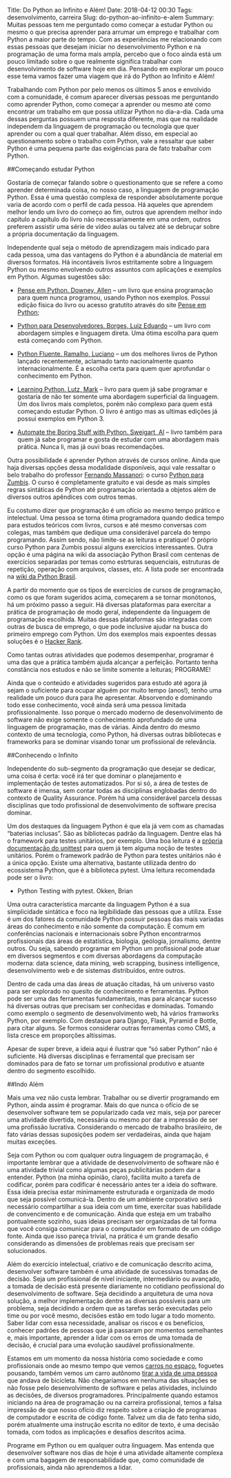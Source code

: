 Title: Do Python ao Infinito e Além!
Date: 2018-04-12 00:30
Tags: desenvolvimento, carreira
Slug: do-python-ao-infinito-e-alem
Summary: Muitas pessoas tem me perguntado como começar a estudar Python ou mesmo o que precisa aprender para arrumar um emprego e trabalhar com Python a maior parte do tempo. Com as experiências me relacionando com essas pessoas que desejam iniciar no desenvolvimento Python e na programação de uma forma mais ampla, percebo que o foco ainda está um pouco limitado sobre o que realmente significa trabalhar com desenvolvimento de software hoje em dia. Pensando em explorar um pouco esse tema vamos fazer uma viagem que irá do Python ao Infinito e Além!

Trabalhando com Python por pelo menos os últimos 5 anos e envolvido com
a comunidade, é comum aparecer diversas pessoas me perguntando como aprender
Python, como começar a aprender ou mesmo até como encontrar um trabalho em que
possa utilizar Python no dia-a-dia. Cada uma dessas perguntas possuem uma
resposta diferente, mas que na realidade independem da linguagem de programação
ou tecnologia que quer aprender ou com a qual quer trabalhar. Além disso, em
especial ao questionamento sobre o trabalho com Python, vale a ressaltar que
saber Python é uma pequena parte das exigências para de fato trabalhar com
Python.

##Começando estudar Python

Gostaria de começar falando sobre o questionamento que se refere a como aprender
determinada coisa, no nosso caso, a linguagem de programação Python.  Essa é uma
questão complexa de responder absolutamente porque varia de acordo com o perfil
de cada pessoa. Há aqueles que aprendem melhor lendo um livro do começo ao fim,
outros que aprendem melhor indo capítulo a capítulo do livro não necessariamente
em uma ordem, outros preferem assistir uma série de vídeo aulas ou talvez até se
debruçar sobre a própria documentação da linguagem.

Independente qual seja o método de aprendizagem mais indicado para cada pessoa,
uma das vantagens do Python é a abundância de material em diversos formatos. Há
incontáveis livros estritamente sobre a linguagem Python ou mesmo envolvendo
outros assuntos com aplicações e exemplos em Python. Algumas sugestões são:

* [Pense em Python. Downey,
  Allen](https://novatec.com.br/livros/pense-em-python/) – um livro que ensina
  programação para quem nunca programou, usando Python nos exemplos. Possui
  edição física  do livro ou acesso gratutito através do site [Pense em
  Python](https://penseallen.github.io/PensePython2e/); 

* [Python para Desenvolvedores. Borges, Luiz
  Eduardo](https://novatec.com.br/livros/python-para-desenvolvedores/) – um
  livro com abordagem simples e linguagem direta. Uma ótima escolha para quem
  está começando com Python.

* [Python Fluente. Ramalho,
  Luciano](https://novatec.com.br/livros/pythonfluente/) – um dos melhores
  livros de Python lançado recentemente, aclamado tanto nacionalmente quanto
  internacionalmente. É a escolha certa para quem quer aprofundar o conhecimento
  em Python.

* [Learning Python. Lutz,
  Mark](http://shop.oreilly.com/product/0636920028154.do) – livro para quem já
  sabe programar e gostaria de não ter somente uma abordagem superficial da
  linguagem. Um dos livros mais completos, porém não complexo para quem está
  começando estudar Python. O livro é antigo mas as ultimas edições já possui
  exemplos em Python 3.

* [Automate the Boring Stuff with Python. Sweigart,
  Al](https://www.amazon.com/Automate-Boring-Stuff-Python-Programming/dp/1593275994)
  – livro também para quem já sabe programar e gosta de estudar com uma
  abordagem mais prática. Nunca li, mas já ouvi boas recomendações.

Outra possibilidade é aprender Python através de cursos online. Ainda que haja
diversas opções dessa modalidade disponíveis, aqui vale ressaltar o belo
trabalho do professor  [Fernando Massanori](https://twitter.com/fmasanori): o
curso [Python para Zumbis](https://www.pycursos.com/python-para-zumbis/). O
curso é completamente gratuito e vai desde as mais simples regras sintáticas de
Python até programação orientada a objetos além de diversos outros apêndices com
outros temas.

Eu costumo dizer que programação é um ofício ao mesmo tempo prático e
intelectual. Uma pessoa se torna ótima programadora quando dedica tempo para
estudos teóricos com livros, cursos e até mesmo conversas com colegas, mas
também que dedique uma considerável parcela do tempo programando. Assim sendo,
não limite-se as leituras e pratique! O próprio curso Python para Zumbis possui
alguns exercícios interessantes. Outra opção é uma página na wiki da associação
Python Brasil com centenas de exercícios separadas por temas como estrturas
sequenciais, estruturas de repetição, operação com arquivos, classes, etc. A
lista pode ser encontrada na [wiki da Python
Brasil](https://wiki.python.org.br/ListaDeExercicios).

A partir do momento que os tipos de exercícios de cursos de programação, como os
que foram sugeridos acima, começarem a se tornar monótonos, há um próximo passo
a seguir. Há diversas plataformas para exercitar a prática de programação de
modo geral, independente da linguagem de programação escolhida. Muitas dessas
plataformas são integradas com outras de busca de emprego, o que pode inclusive
ajudar na busca do primeiro emprego com Python. Um dos exemplos mais expoentes
dessas soluções é o [Hacker Rank](www.hackerrank.com).

Como tantas outras atividades que podemos desempenhar, programar é uma das que a
prática também ajuda alcançar a perfeição. Portanto tenha constância nos estudos
e não se limite somente a leituras; PROGRAME!

Ainda que o conteúdo e atividades sugeridos para estudo até agora já sejam o
suficiente para ocupar alguém por muito tempo (anos!), tenho uma realidade um
pouco dura para lhe apresentar. Absorvendo e dominando todo esse conhecimento,
você ainda será uma pessoa limitada profissionalmente. Isso porque o mercado
moderno de desenvolvimento de software não exige somente o conhecimento
aprofundado de uma linguagem de programação, mas de várias. Ainda dentro do
mesmo contexto de uma tecnologia, como Python, há diversas outras bibliotecas e
frameworks para se dominar visando tonar um profissional de relevância.

##Conhecendo o Infinito

Independente do sub-segmento da programação que desejar se dedicar, uma coisa é
certa: você irá ter que dominar o planejamento e implementação de testes
automatizados. Por si só, a área de testes de software é imensa, sem contar
todas as disciplinas englobadas dentro do contexto de Quality Assurance. Porém
há uma considerável parcela dessas disciplinas que todo  profissional de
desenvolvimento de software precisa dominar.

Um dos destaques da linguagem Python é que ela já vem com as chamadas “baterias
inclusas”. São as bibliotecas padrão da linguagem. Dentre elas há o framework
para testes unitários, por exemplo. Uma boa leitura é a [própria documentação do
unittest](https://docs.python.org/3.5/library/unittest.html) para quem já tem
alguma noção de testes unitários. Porém o framework padrão de Python para
testes unitários não é a única opção. Existe uma alternativa, bastante utilizada
dentro do ecossistema Python, que é a biblioteca pytest. Uma leitura recomendada
pode ser o livro:

* Python Testing with pytest. Okken, Brian

Uma outra característica marcante da linguagem Python é a sua simplicidade
sintática e foco na legibilidade das pessoas que a utiliza. Esse é um dos
fatores da comunidade Python possuir pessoas das mais variadas áreas do
conhecimento e não somente da computação. É comum em conferências nacionais e
internacionais sobre Python encontrarmos profissionais das áreas de estatística,
biologia, geólogia, jornalismo, dentre outros. Ou seja, sabendo programar em
Python um profissional pode atuar em diversos segmentos e com diversas
abordagens da computação moderna: data science, data mining, web scrapping,
business intelligence, desenvolvimento web e de sistemas distribuídos, entre
outros.

Dentro de cada uma das áreas de atuação citadas, há um universo vasto para ser
explorado no quesito de conhecimento e ferramentas. Python pode ser uma das
ferramentas fundamentais, mas para alcançar sucesso há diversas outras que
precisam ser conhecidas e dominadas. Tomando como exemplo o segmento de
desenvolvimento web, há vários framworks Python, por exemplo. Com destaque para
Django, Flask, Pyramid e Bottle, para citar alguns. Se formos considerar outras
ferramentas como CMS, a lista cresce em proporções altíssimas.

Apesar de super breve, a ideia aqui é ilustrar que “só saber Python” não é
suficiente. Há diversas disciplinas e ferramental que precisam ser dominados
para de fato se tornar um profissional produtivo e atuante dentro do segmento
escolhido.

##Indo Além

Mais uma vez não custa lembrar. Trabalhar ou se divertir programando em Python,
ainda assim é programar. Mais do que nunca o ofício de se desenvolver software
tem se popularizado cada vez mais, seja por parecer uma atividade divertida,
necessária ou mesmo por dar a impressão de ser uma profissão lucrativa.
Considerando o mercado de trabalho brasileiro, de fato várias dessas suposições
podem ser verdadeiras, ainda que hajam muitas exceções.

Seja com Python ou com qualquer outra linguagem de programação, é importante
lembrar que a atividade de desenvolvimento de software não é uma atividade
trivial como algumas peças publicitárias podem dar a entender. Python (na minha
opinião, claro), facilita muito a tarefa de codificar, porém para codificar é
necessário antes ter a ideia do software. Essa ideia precisa estar minimamente
estruturada e organizada de modo que seja possível comunicá-la. Dentro de um
ambiente corporativo será necessário compartilhar a sua ideia com um time,
exercitar suas habilidade de convencimento e de comunicação. Ainda que esteja em
um trabalho pontualmente sozinho, suas ideias precisam ser organizadas de tal
forma que você consiga comunicar para o computador em formato de um código
fonte. Ainda que isso pareça trivial, na prática é um grande desafio
considerando as dimensões de problemas reais que precisam ser solucionados.

Além do exercício intelectual, criativo e de comunicação descrito acima,
desenvolver software também é uma atividade de sucessivas tomadas de decisão.
Seja um profissional de nível iniciante, intermediário ou avançado, a tomada de
decisão está presente diariamente no cotidiano peofissional do desenvolvimento
de software. Seja decidindo a arquitetura de uma nova solução, a melhor
implementação dentre as diversas possíveis para um problema, seja decidindo a
ordem que as tarefas serão executadas pelo time ou por você mesmo, decisões
estão em todo lugar a todo momento. Saber lidar com essa necessidade, analisar
os riscos e os benefícios, conhecer padrões de pessoas que já passaram por
momentos semelhantes e, mais importante, aprender a lidar com os erros de uma
tomada de decisão, é crucial para uma evolução saudável profissionalmente.

Estamos em um momento da nossa história como sociedade e como profissionais onde
ao mesmo tempo que vemos [carros no
espaço](https://tecnoblog.net/233812/spacex-falcon-heavy-tesla-espaco/),
foguetes pousando, também vemos um carro autônomo [tirar a vida de uma
pessoa](https://carros.uol.com.br/noticias/reuters/2018/03/19/mulher-morre-apos-ser-atropelada-por-suv-autonomo-do-uber-nos-eua.htm)
que andava de bicicleta. Não chegaríamos em nenhuma das situações se não fosse
pelo desenvolvimento de software e pelas atividades, incluindo as decisões, de
diversos programadores.  Principalmente quando estamos iniciando na área de
programação ou na carreira profissional, temos a falsa impressão de que nosso
ofício diz respeito sobre a criação de programas de computador e escrita de
código fonte.  Talvez um dia de fato tenha sido, porém atualmente uma instrução
escrita no editor de texto, é uma decisão tomada, com todos as implicações e
desafios descritos acima.

Programe em Python ou em qualquer outra linguagem. Mas entenda que desenvolver
software nos dias de hoje é uma atividade altamente complexa e com uma bagagem
de responsabilidade que, como comunidade de profissionais, ainda não aprendemos
a lidar.
